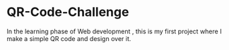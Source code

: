 # QR-Code-Challenge
In the learning phase of Web development , this is my first project where I make a simple QR code and design over it. 
